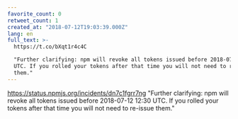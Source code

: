 ```yaml
---
favorite_count: 0
retweet_count: 1
created_at: "2018-07-12T19:03:39.000Z"
lang: en
full_text: >-
  https://t.co/bXqt1r4c4C

  "Further clarifying: npm will revoke all tokens issued before 2018-07-12 12:30
  UTC. If you rolled your tokens after that time you will not need to re-issue
  them."
---
```


<https://status.npmjs.org/incidents/dn7c1fgrr7ng> "Further clarifying: npm will
revoke all tokens issued before 2018-07-12 12:30 UTC. If you rolled your tokens
after that time you will not need to re-issue them."
